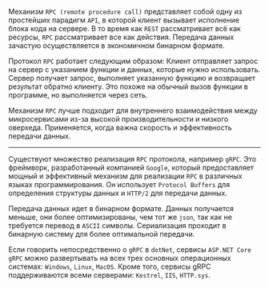 Механизм `RPC (remote procedure call)` представляет собой одну из простейших парадигм `API`, в которой клиент вызывает исполнение блока кода на сервере. В то время как `REST` рассматривает всё как ресурсы, `RPC` рассматривает все как действия.
Передача данных зачастую осуществляется в экономичном бинарном формате.

Протокол `RPC` работает следующим образом: Клиент отправляет запрос на сервер с указанием функции и данных, которые нужно использовать. Сервер получает запрос, выполняет указанную функцию и возвращает результат обратно клиенту. Это похоже на обычный вызов функции в программе, но выполняется через сеть.

Механизм `RPC` лучше подходит для внутреннего взаимодействия между микросервисами из-за высокой производительности и низкого оверхеда.
Применяется, когда важна скорость и эффективность передачи данных.

---

Существуют множество реализация `RPC` протокола, например `gRPC`. Это фреймворк, разработанный компанией `Google`, который предоставляет мощный и эффективный механизм для реализации `RPC` в различных языках программирования. Он использует `Protocol Buffers` для определения структуры данных и `HTTP/2` для передачи данных.

Передача данных идет в бинарном формате. Данных получается меньше, они более оптимизированы, чем тот же `json`, так как не требуется перевод в `ASCII` символы. Сериализация проходит в бинарную систему для более оптимальной передачи.

Если говорить непосредственно о `gRPC` в `dotNet`, сервисы `ASP.NET Core gRPC` можно развертывать на всех трех основных операционных системах: `Windows`, `Linux`, `MacOS`. Кроме того, сервисы gRPC поддерживаются всеми серверами: `Kestrel`, `IIS`, `HTTP.sys`.

